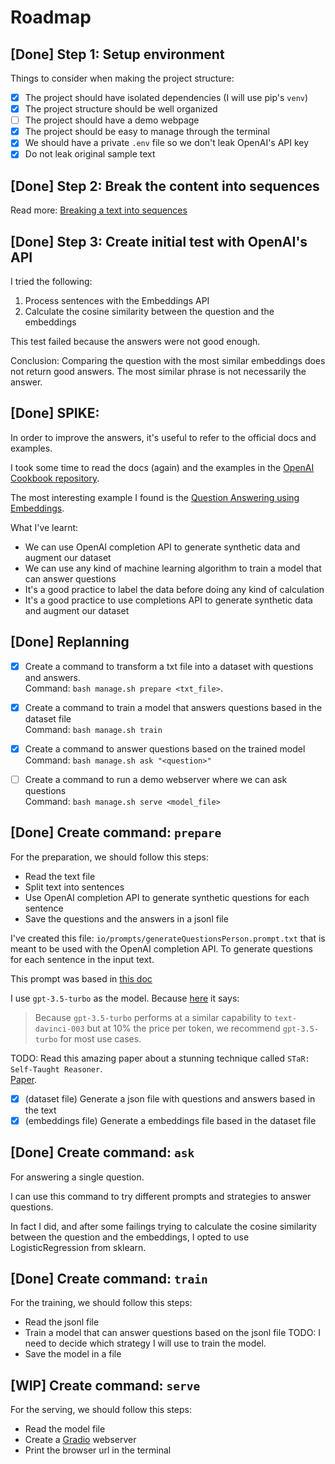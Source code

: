 # Roadmap

## [Done] Step 1: Setup environment

Things to consider when making the project structure:

- [x] The project should have isolated dependencies (I will use pip's `venv`)
- [x] The project structure should be well organized
- [ ] The project should have a demo webpage
- [x] The project should be easy to manage through the terminal
- [x] We should have a private `.env` file so we don't leak OpenAI's API key
- [x] Do not leak original sample text

## [Done] Step 2: Break the content into sequences

Read more:
[Breaking a text into sequences](https://giovannefeitosa.notion.site/Breaking-a-text-into-sequences-4a453b09ee224ead8323fd3981216cfb)

## [Done] Step 3: Create initial test with OpenAI's API

I tried the following:

1. Process sentences with the Embeddings API
2. Calculate the cosine similarity between the question and the embeddings

This test failed because the answers were not good enough.

Conclusion: Comparing the question with the most similar embeddings does not return good answers.
            The most similar phrase is not necessarily the answer.

## [Done] SPIKE:

In order to improve the answers, it's useful to refer to the official docs and examples.

I took some time to read the docs (again) and the examples in the 
[OpenAI Cookbook repository](https://github.com/openai/openai-cookbook/).

The most interesting example I found is the 
[Question Answering using Embeddings](https://github.com/openai/openai-cookbook/blob/main/examples/Question_answering_using_embeddings.ipynb).

What I've learnt:

- We can use OpenAI completion API to generate synthetic data and augment our dataset
- We can use any kind of machine learning algorithm to train a model that can answer questions
- It's a good practice to label the data before doing any kind of calculation
- It's a good practice to use completions API to generate synthetic data and augment our dataset

## [Done] Replanning

- [x] Create a command to transform a txt file into a dataset with questions and answers.<br/>
      Command: `bash manage.sh prepare <txt_file>`.

- [x] Create a command to train a model that answers questions based in the dataset file<br/>
      Command: `bash manage.sh train`

- [x] Create a command to answer questions based on the trained model<br/>
      Command: `bash manage.sh ask "<question>"`

- [ ] Create a command to run a demo webserver where we can ask questions<br/>
      Command: `bash manage.sh serve <model_file>`

## [Done] Create command: `prepare`

For the preparation, we should follow this steps:

* Read the text file
* Split text into sentences
* Use OpenAI completion API to generate synthetic questions for each sentence
* Save the questions and the answers in a jsonl file

I've created this file: `io/prompts/generateQuestionsPerson.prompt.txt` that is meant to be used with the OpenAI completion API.
To generate questions for each sentence in the input text.

This prompt was based in [this doc](https://github.com/openai/openai-cookbook/blob/main/techniques_to_improve_reliability.md)

I use `gpt-3.5-turbo` as the model. Because [here](https://platform.openai.com/docs/guides/chat/chat-vs-completions)
it says:

> Because `gpt-3.5-turbo` performs at a similar capability 
> to `text-davinci-003` but at 10% the price per token, 
> we recommend `gpt-3.5-turbo` for most use cases.

TODO: Read this amazing paper about a stunning technique called `STaR: Self-Taught Reasoner`.<br/>
      [Paper](https://arxiv.org/pdf/2203.14465.pdf).

- [x] (dataset file) Generate a json file with questions and answers based in the text
- [x] (embeddings file) Generate a embeddings file based in the dataset file

## [Done] Create command: `ask`

For answering a single question.

I can use this command to try different prompts and strategies to answer questions.

In fact I did, and after some failings trying to calculate the cosine similarity between the question and the embeddings,
I opted to use LogisticRegression from sklearn.

## [Done] Create command: `train`

For the training, we should follow this steps:

* Read the jsonl file
* Train a model that can answer questions based on the jsonl file
  TODO: I need to decide which strategy I will use to train the model.
* Save the model in a file

## [WIP] Create command: `serve`

For the serving, we should follow this steps:

* Read the model file
* Create a [Gradio](https://www.gradio.app/) webserver
* Print the browser url in the terminal
